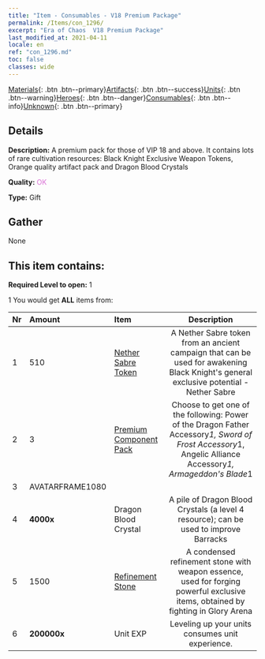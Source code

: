 ```yaml
---
title: "Item - Consumables - V18 Premium Package"
permalink: /Items/con_1296/
excerpt: "Era of Chaos  V18 Premium Package"
last_modified_at: 2021-04-11
locale: en
ref: "con_1296.md"
toc: false
classes: wide
---
```

 [Materials](/Items/){: .btn .btn--primary}[Artifacts](/Items/Artifacts/){: .btn .btn--success}[Units](/Items/Units/){: .btn .btn--warning}[Heroes](/Items/Heroes/){: .btn .btn--danger}[Consumables](/Items/Consumables/){: .btn .btn--info}[Unknown](/Items/Unknown/){: .btn .btn--primary}

## Details
 **Description:** A premium pack for those of VIP 18 and above. It contains lots of rare cultivation resources: Black Knight Exclusive Weapon Tokens, Orange quality artifact pack and Dragon Blood Crystals

 **Quality:** <span style="color: #DA70D6">OK</span>

 **Type:** Gift

## Gather

  None

## This item contains:

 **Required Level to open:** 1

 1 You would get **ALL** items  from:

  | Nr | Amount |     Item    | Description |
  |:---|:-------|:------------|:-----------:|
  | 1 | 510 | [Nether Sabre Token](/Items/con_979/) | A Nether Sabre token from an ancient campaign that can be used for awakening Black Knight's general exclusive potential - Nether Sabre | 
  | 2 | 3 | [Premium Component Pack](/Items/con_1363/) | Choose to get one of the following: Power of the Dragon Father Accessory*1, Sword of Frost Accessory*1, Angelic Alliance Accessory*1, Armageddon's Blade*1 | 
  | 3 | AVATARFRAME1080 | 
  | 4 |  **4000x** | Dragon Blood Crystal | A pile of Dragon Blood Crystals (a level 4 resource); can be used to improve Barracks  | 
  | 5 | 1500 | [Refinement Stone](/Items/con_814/) | A condensed refinement stone with weapon essence, used for forging powerful exclusive items, obtained by fighting in Glory Arena | 
  | 6 |  **200000x** | Unit EXP | Leveling up your units consumes unit experience.  | 
